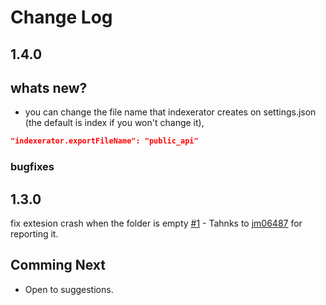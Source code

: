 # Change Log
## 1.4.0

## whats new?
- you can change the file name that indexerator creates on settings.json (the default is index if you won't change it),
```json
"indexerator.exportFileName": "public_api"
```

### bugfixes 
## 1.3.0

fix extesion crash when the folder is empty [#1](https://github.com/aviadhhh/indexerator/issues/1) - Tahnks to [jm06487](https://github.com/jm06487) for reporting it.



## Comming Next
- Open to suggestions.